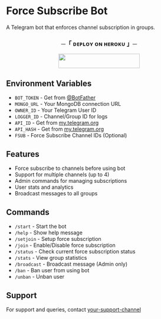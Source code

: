 # Force Subscribe Bot

A Telegram bot that enforces channel subscription in groups.

<h3 align="center">
    ─「 ᴅᴇᴩʟᴏʏ ᴏɴ ʜᴇʀᴏᴋᴜ 」─
</h3>

<p align="center"><a href="https://dashboard.heroku.com/new?template=https://github.com/IamElite/fsub"> <img src="https://img.shields.io/badge/Deploy%20On%20Heroku-black?style=for-the-badge&logo=heroku" width="220" height="38.45"/></a></p>



## Environment Variables

- `BOT_TOKEN` - Get from [@BotFather](https://t.me/BotFather)
- `MONGO_URL` - Your MongoDB connection URL
- `OWNER_ID` - Your Telegram User ID
- `LOGGER_ID` - Channel/Group ID for logs
- `API_ID` - Get from [my.telegram.org](https://my.telegram.org)
- `API_HASH` - Get from [my.telegram.org](https://my.telegram.org)
- `FSUB` - Force Subscribe Channel IDs (Optional)

## Features
- Force subscribe to channels before using bot
- Support for multiple channels (up to 4)
- Admin commands for managing subscriptions
- User stats and analytics
- Broadcast messages to all groups

## Commands
- `/start` - Start the bot
- `/help` - Show help message
- `/setjoin` - Setup force subscription
- `/join` - Enable/Disable force subscription
- `/status` - Check current force subscription status
- `/stats` - View group statistics
- `/broadcast` - Broadcast message (Admin only)
- `/ban` - Ban user from using bot
- `/unban` - Unban user

## Support
For support and queries, contact [your-support-channel](https://t.me/your_support_channel)
